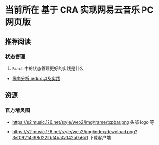 <!--
 * @Author: yayxs
 * @Date: 2020-08-21 20:44:48
 * @LastEditTime: 2020-08-28 23:13:11
 * @LastEditors: yayxs
 * @Description:
 * @FilePath: \NeteaseCloudMusic\README.md
 * @
-->

# 当前所在 基于 CRA 实现网易云音乐 PC 网页版

## 推荐阅读

### 状态管理

1. `React` 中的状态管理更好的实践是什么

- [纵向分析 redux 以及实践](https://github.com/yayxs/state-management-compare/tree/master/docs)

## 资源

### 官方精灵图

- https://s2.music.126.net/style/web2/img/frame/topbar.png 头部 logo 等

- https://s2.music.126.net/style/web2/img/index/download.png?3ef09214698d22ffbf4ba0a142a0b6d1 下载客户端
